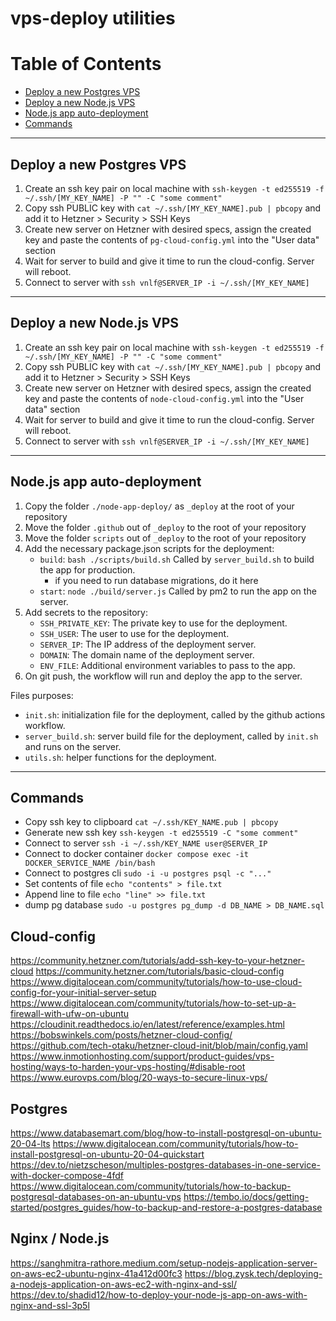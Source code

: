 # vps-deploy utilities

# Table of Contents
- [Deploy a new Postgres VPS](#deploy-a-new-postgres-vps)
- [Deploy a new Node.js VPS](#deploy-a-new-nodejs-vps)
- [Node.js app auto-deployment](#nodejs-app-auto-deployment)
- [Commands](#commands)

---

## Deploy a new Postgres VPS
1. Create an ssh key pair on local machine with `ssh-keygen -t ed255519 -f ~/.ssh/[MY_KEY_NAME] -P "" -C "some comment"`
2. Copy ssh PUBLIC key with `cat ~/.ssh/[MY_KEY_NAME].pub | pbcopy` and add it to Hetzner > Security > SSH Keys
3. Create new server on Hetzner with desired specs, assign the created key and paste the contents of `pg-cloud-config.yml` into the "User data" section
4. Wait for server to build and give it time to run the cloud-config. Server will reboot.
5. Connect to server with `ssh vnlf@SERVER_IP -i ~/.ssh/[MY_KEY_NAME]`

---

## Deploy a new Node.js VPS
1. Create an ssh key pair on local machine with `ssh-keygen -t ed255519 -f ~/.ssh/[MY_KEY_NAME] -P "" -C "some comment"`
2. Copy ssh PUBLIC key with `cat ~/.ssh/[MY_KEY_NAME].pub | pbcopy` and add it to Hetzner > Security > SSH Keys
3. Create new server on Hetzner with desired specs, assign the created key and paste the contents of `node-cloud-config.yml` into the "User data" section
4. Wait for server to build and give it time to run the cloud-config. Server will reboot.
5. Connect to server with `ssh vnlf@SERVER_IP -i ~/.ssh/[MY_KEY_NAME]`

---

## Node.js app auto-deployment
1. Copy the folder `./node-app-deploy/` as `_deploy` at the root of your repository
2. Move the folder `.github` out of `_deploy` to the root of your repository
3. Move the folder `scripts` out of `_deploy` to the root of your repository
4. Add the necessary package.json scripts for the deployment:
   - `build`: `bash ./scripts/build.sh` Called by `server_build.sh` to build the app for production.
     - if you need to run database migrations, do it here
   - `start`: `node ./build/server.js` Called by pm2 to run the app on the server.
5. Add secrets to the repository:
   - `SSH_PRIVATE_KEY`: The private key to use for the deployment.
   - `SSH_USER`: The user to use for the deployment.
   - `SERVER_IP`: The IP address of the deployment server.
   - `DOMAIN`: The domain name of the deployment server.
   - `ENV_FILE`: Additional environment variables to pass to the app.
6. On git push, the workflow will run and deploy the app to the server.

Files purposes:
- `init.sh`: initialization file for the deployment, called by the github actions workflow.
- `server_build.sh`: server build file for the deployment, called by `init.sh` and runs on the server.
- `utils.sh`: helper functions for the deployment.

---

## Commands

- Copy ssh key to clipboard `cat ~/.ssh/KEY_NAME.pub | pbcopy`
- Generate new ssh key `ssh-keygen -t ed255519 -C "some comment"`
- Connect to server `ssh -i ~/.ssh/KEY_NAME user@SERVER_IP`
- Connect to docker container `docker compose exec -it DOCKER_SERVICE_NAME /bin/bash`
- Connect to postgres cli `sudo -i -u postgres psql -c "..."`
- Set contents of file `echo "contents" > file.txt`
- Append line to file `echo "line" >> file.txt`
- dump pg database `sudo -u postgres pg_dump -d DB_NAME > DB_NAME.sql`


## Cloud-config

https://community.hetzner.com/tutorials/add-ssh-key-to-your-hetzner-cloud
https://community.hetzner.com/tutorials/basic-cloud-config
https://www.digitalocean.com/community/tutorials/how-to-use-cloud-config-for-your-initial-server-setup
https://www.digitalocean.com/community/tutorials/how-to-set-up-a-firewall-with-ufw-on-ubuntu
https://cloudinit.readthedocs.io/en/latest/reference/examples.html
https://bobswinkels.com/posts/hetzner-cloud-config/
https://github.com/tech-otaku/hetzner-cloud-init/blob/main/config.yaml
https://www.inmotionhosting.com/support/product-guides/vps-hosting/ways-to-harden-your-vps-hosting/#disable-root
https://www.eurovps.com/blog/20-ways-to-secure-linux-vps/

## Postgres

https://www.databasemart.com/blog/how-to-install-postgresql-on-ubuntu-20-04-lts
https://www.digitalocean.com/community/tutorials/how-to-install-postgresql-on-ubuntu-20-04-quickstart
https://dev.to/nietzscheson/multiples-postgres-databases-in-one-service-with-docker-compose-4fdf
https://www.digitalocean.com/community/tutorials/how-to-backup-postgresql-databases-on-an-ubuntu-vps
https://tembo.io/docs/getting-started/postgres_guides/how-to-backup-and-restore-a-postgres-database


## Nginx / Node.js
https://sanghmitra-rathore.medium.com/setup-nodejs-application-server-on-aws-ec2-ubuntu-nginx-41a412d00fc3
https://blog.zysk.tech/deploying-a-nodejs-application-on-aws-ec2-with-nginx-and-ssl/
https://dev.to/shadid12/how-to-deploy-your-node-js-app-on-aws-with-nginx-and-ssl-3p5l
